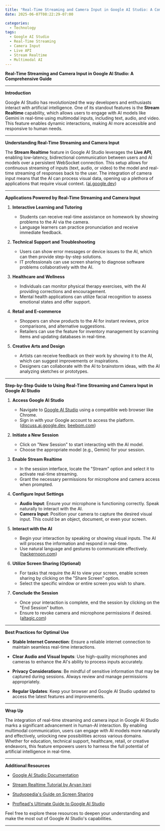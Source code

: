 ```yaml
---
title: "Real-Time Streaming and Camera Input in Google AI Studio: A Comprehensive Guide"
date: 2025-06-07T08:22:29-07:00

categories:
  - Technology
tags:
  - Google AI Studio
  - Real-Time Streaming
  - Camera Input
  - Live API
  - Stream Realtime
  - Multimodal AI
---
```


**Real-Time Streaming and Camera Input in Google AI Studio: A Comprehensive Guide**

---

**Introduction**

Google AI Studio has revolutionized the way developers and enthusiasts interact with artificial intelligence. One of its standout features is the **Stream Realtime** capability, which allows users to engage with AI models like Gemini in real-time using multimodal inputs, including text, audio, and video. This feature enables dynamic interactions, making AI more accessible and responsive to human needs.

---

**Understanding Real-Time Streaming and Camera Input**

The **Stream Realtime** feature in Google AI Studio leverages the **Live API**, enabling low-latency, bidirectional communication between users and AI models over a persistent WebSocket connection. This setup allows for continuous streaming of inputs (text, audio, or video) to the model and real-time streaming of responses back to the user. The integration of camera input means that the AI can process visual data, opening up a plethora of applications that require visual context. ([ai.google.dev][2])

---

**Applications Powered by Real-Time Streaming and Camera Input**

1. **Interactive Learning and Tutoring**

   * Students can receive real-time assistance on homework by showing problems to the AI via the camera.
   * Language learners can practice pronunciation and receive immediate feedback.

2. **Technical Support and Troubleshooting**

   * Users can show error messages or device issues to the AI, which can then provide step-by-step solutions.
   * IT professionals can use screen sharing to diagnose software problems collaboratively with the AI.

3. **Healthcare and Wellness**

   * Individuals can monitor physical therapy exercises, with the AI providing corrections and encouragement.
   * Mental health applications can utilize facial recognition to assess emotional states and offer support.

4. **Retail and E-commerce**

   * Shoppers can show products to the AI for instant reviews, price comparisons, and alternative suggestions.
   * Retailers can use the feature for inventory management by scanning items and updating databases in real-time.

5. **Creative Arts and Design**

   * Artists can receive feedback on their work by showing it to the AI, which can suggest improvements or inspirations.
   * Designers can collaborate with the AI to brainstorm ideas, with the AI analyzing sketches or prototypes.

---

<script async src="https://pagead2.googlesyndication.com/pagead/js/adsbygoogle.js"></script>
<!-- cpa -->
<ins class="adsbygoogle"
     style="display:block"
     data-ad-client="ca-pub-2843564932689995"
     data-ad-slot="3526097725"
     data-ad-format="auto"
     data-full-width-responsive="true"></ins>
<script>
     (adsbygoogle = window.adsbygoogle || []).push({});
</script>


**Step-by-Step Guide to Using Real-Time Streaming and Camera Input in Google AI Studio**

1. **Access Google AI Studio**

   * Navigate to [Google AI Studio](https://aistudio.google.com/live) using a compatible web browser like Chrome.
   * Sign in with your Google account to access the platform.([discuss.ai.google.dev][3], [beebom.com][4])

2. **Initiate a New Session**

   * Click on "New Session" to start interacting with the AI model.
   * Choose the appropriate model (e.g., Gemini) for your session.

3. **Enable Stream Realtime**

   * In the session interface, locate the "Stream" option and select it to activate real-time streaming.
   * Grant the necessary permissions for microphone and camera access when prompted.

4. **Configure Input Settings**

   * **Audio Input**: Ensure your microphone is functioning correctly. Speak naturally to interact with the AI.
   * **Camera Input**: Position your camera to capture the desired visual input. This could be an object, document, or even your screen.

5. **Interact with the AI**

   * Begin your interaction by speaking or showing visual inputs. The AI will process the information and respond in real-time.
   * Use natural language and gestures to communicate effectively.([hackernoon.com][1])

6. **Utilize Screen Sharing (Optional)**

   * For tasks that require the AI to view your screen, enable screen sharing by clicking on the "Share Screen" option.
   * Select the specific window or entire screen you wish to share.

7. **Conclude the Session**

   * Once your interaction is complete, end the session by clicking on the "End Session" button.
   * Ensure to revoke camera and microphone permissions if desired.([altagic.com][5])

---

**Best Practices for Optimal Use**

* **Stable Internet Connection**: Ensure a reliable internet connection to maintain seamless real-time interactions.

* **Clear Audio and Visual Inputs**: Use high-quality microphones and cameras to enhance the AI's ability to process inputs accurately.

* **Privacy Considerations**: Be mindful of sensitive information that may be captured during sessions. Always review and manage permissions appropriately.

* **Regular Updates**: Keep your browser and Google AI Studio updated to access the latest features and improvements.

---

**Wrap Up**

The integration of real-time streaming and camera input in Google AI Studio marks a significant advancement in human-AI interaction. By enabling multimodal communication, users can engage with AI models more naturally and effectively, unlocking new possibilities across various domains. Whether for education, technical support, healthcare, retail, or creative endeavors, this feature empowers users to harness the full potential of artificial intelligence in real-time.

---

**Additional Resources**

* [Google AI Studio Documentation](https://ai.google.dev/gemini-api/docs/live)

* [Stream Realtime Tutorial by Aryan Irani](https://www.youtube.com/watch?v=W6bkr1QqkYU)

* [Studyopedia's Guide on Screen Sharing](https://studyopedia.com/google-ai-studio/share-screen-stream-realtime/)

* [Proflead's Ultimate Guide to Google AI Studio](https://proflead.dev/posts/google-ai-studio-tutorial/)

Feel free to explore these resources to deepen your understanding and make the most out of Google AI Studio's capabilities.

---

[1]: https://hackernoon.com/google-ai-studio-tutorial-for-beginners?utm_source=chatgpt.com "Google AI Studio Tutorial for Beginners - HackerNoon"
[2]: https://ai.google.dev/gemini-api/docs/live?utm_source=chatgpt.com "Live API | Gemini API | Google AI for Developers"
[3]: https://discuss.ai.google.dev/t/how-to-use-screen-sharing-mode-in-https-aistudio-google-com-live/85970?utm_source=chatgpt.com "How to use screen sharing mode in https://aistudio.google.com/live"
[4]: https://beebom.com/how-you-can-try-google-project-astra-stream-realtime/?utm_source=chatgpt.com "Here’s How You Can Try Google’s Project Astra (Kind of)"
[5]: https://altagic.com/artificial-intelligence/the-future-of-ai-assistants-google-ai-studios-real-time-ai-assistant/?utm_source=chatgpt.com "The Future of AI Assistants: Google AI Studio’s Real-Time AI Assistant ..."
[6]: https://blog.continuousscale.com/blog/google-ai-studios-new-release-a-hands-on-deep-dive?utm_source=chatgpt.com "Google AI Studio's New Release Deep Dive"
